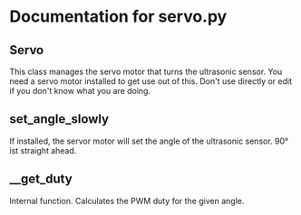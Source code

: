 # Documentation for servo.py 

## Servo 
This class manages the servo motor that turns the ultrasonic sensor. You need a servo motor installed to get use out of this. 
Don't use directly or edit if you don't know what you are doing.

## set_angle_slowly 
If installed, the servor motor will set the angle of the ultrasonic sensor. 90° ist straight ahead.

## __get_duty 
Internal function. Calculates the PWM duty for the given angle.

